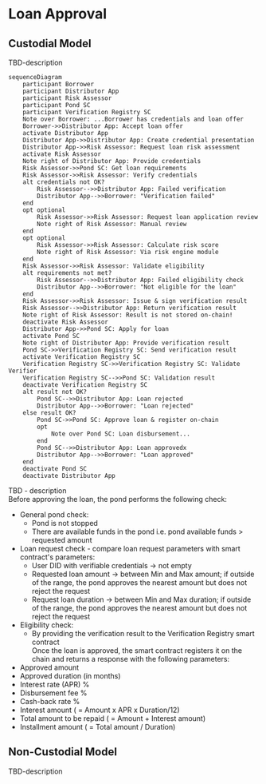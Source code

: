 # Loan Approval
## Custodial Model
TBD-description
```mermaid
sequenceDiagram
    participant Borrower
    participant Distributor App
    participant Risk Assessor
    participant Pond SC
    participant Verification Registry SC
    Note over Borrower: ...Borrower has credentials and loan offer
    Borrower->>Distributor App: Accept loan offer
    activate Distributor App
    Distributor App->>Distributor App: Create credential presentation
    Distributor App->>Risk Assessor: Request loan risk assessment
    activate Risk Assessor
    Note right of Distributor App: Provide credentials
    Risk Assessor->>Pond SC: Get loan requirements
    Risk Assessor->>Risk Assessor: Verify credentials
    alt credentials not OK?
        Risk Assessor-->>Distributor App: Failed verification
        Distributor App-->>Borrower: "Verification failed"
    end
    opt optional
        Risk Assessor->>Risk Assessor: Request loan application review
        Note right of Risk Assessor: Manual review
    end
    opt optional
        Risk Assessor->>Risk Assessor: Calculate risk score
        Note right of Risk Assessor: Via risk engine module
    end
    Risk Assessor->>Risk Assessor: Validate eligibility
    alt requirements not met?
        Risk Assessor-->>Distributor App: Failed eligibility check
        Distributor App-->>Borrower: "Not eligible for the loan"
    end
    Risk Assessor->>Risk Assessor: Issue & sign verification result
    Risk Assessor-->>Distributor App: Return verification result
    Note right of Risk Assessor: Result is not stored on-chain!
    deactivate Risk Assessor
    Distributor App->>Pond SC: Apply for loan
    activate Pond SC
    Note right of Distributor App: Provide verification result
    Pond SC->>Verification Registry SC: Send verification result
    activate Verification Registry SC
    Verification Registry SC->>Verification Registry SC: Validate Verifier
    Verification Registry SC-->>Pond SC: Validation result
    deactivate Verification Registry SC
    alt result not OK?
        Pond SC-->>Distributor App: Loan rejected
        Distributor App-->>Borrower: "Loan rejected"
    else result OK?
        Pond SC->>Pond SC: Approve loan & register on-chain
        opt
            Note over Pond SC: Loan disbursement...
        end
        Pond SC-->>Distributor App: Loan approvedx
        Distributor App-->>Borrower: "Loan approved"
    end
    deactivate Pond SC
    deactivate Distributor App
```
TBD - description  
Before approving the loan, the pond performs the following check:
- General pond check:
  * Pond is not stopped
  * There are available funds in the pond i.e. pond available funds > requested amount
- Loan request check - compare loan request parameters with smart contract's parameters:
  * User DID with verifiable credentials -> not empty
  * Requested loan amount -> between Min and Max amount; if outside of the range, the pond approves the nearest amount but does not reject the request
  * Request loan duration -> between Min and Max duration; if outside of the range, the pond approves the nearest amount but does not reject the request
- Eligibility check:
  * By providing the verification result to the Verification Registry smart contract  
Once the loan is approved, the smart contract registers it on the chain and returns a response with the following parameters:
- Approved amount
- Approved duration (in months)
- Interest rate (APR) %
- Disbursement fee %
- Cash-back rate %
- Interest amount ( = Amount x APR x Duration/12)
- Total amount to be repaid ( = Amount + Interest amount)
- Installment amount ( = Total amount / Duration)
## Non-Custodial Model
TBD-description
